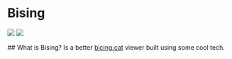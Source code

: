 # Bising
![](https://wt-4c17b3c888c61e0fdd8b150c4789e9c0-0.sandbox.auth0-extend.com/squire-server/version/v0.0.0/60A561) ![](https://wt-4c17b3c888c61e0fdd8b150c4789e9c0-0.sandbox.auth0-extend.com/squire-server/status/%20%F0%9F%8D%90%E2%9C%A8/82A0BC)

## What is Bising?
Is a better [bicing.cat](https://www.bicing.cat/ca/mapa-de-disponibilitat) viewer built using some cool tech.